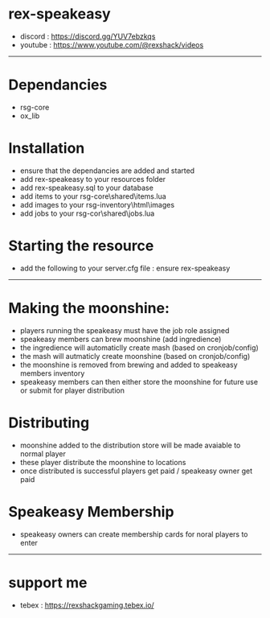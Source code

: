 # rex-speakeasy
- discord : https://discord.gg/YUV7ebzkqs
- youtube : https://www.youtube.com/@rexshack/videos

---

# Dependancies
- rsg-core
- ox_lib

# Installation
- ensure that the dependancies are added and started
- add rex-speakeasy to your resources folder
- add rex-speakeasy.sql to your database
- add items to your rsg-core\shared\items.lua
- add images to your rsg-inventory\html\images
- add jobs to your rsg-cor\shared\jobs.lua

# Starting the resource
- add the following to your server.cfg file : ensure rex-speakeasy

---

# Making the moonshine:
- players running the speakeasy must have the job role assigned
- speakeasy members can brew moonshine (add ingredience)
- the ingredience will automaticlly create mash (based on cronjob/config)
- the mash will autmaticly create moonshine (based on cronjob/config)
- the moonshine is removed from brewing and added to speakeasy members inventory
- speakeasy members can then either store the moonshine for future use or submit for player distribution

# Distributing
- moonshine added to the distribution store will be made avaiable to normal player
- these player distribute the moonshine to locations
- once distributed is successful players get paid / speakeasy owner get paid

# Speakeasy Membership
- speakeasy owners can create membership cards for noral players to enter

---

# support me
- tebex : https://rexshackgaming.tebex.io/